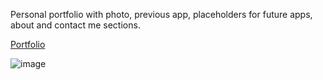 
Personal portfolio with photo, previous app, placeholders for future apps, about and contact me sections. 
<br>

[Portfolio](https://cariasj.github.io/portfolio/)

![image](https://user-images.githubusercontent.com/25235663/148661132-84848eb2-b6cb-4310-bb78-f22ce98a979c.png)
